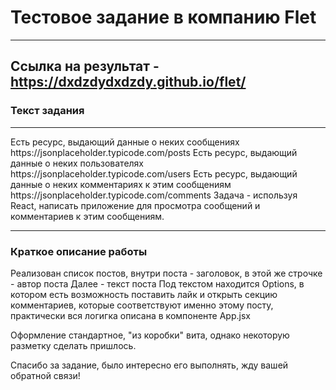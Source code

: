 # Тестовое задание в компанию Flet
<hr>

## Ссылка на результат - https://dxdzdydxdzdy.github.io/flet/

### Текст задания
<hr>
Есть ресурс, выдающий данные о неких сообщениях https://jsonplaceholder.typicode.com/posts
Есть ресурс, выдающий данные о неких пользователях https://jsonplaceholder.typicode.com/users
Есть ресурс, выдающий данные о неких комментариях к этим сообщениям https://jsonplaceholder.typicode.com/comments
Задача - используя React, написать приложение для просмотра сообщений и комментариев к этим сообщениям.
<hr>

### Краткое описание работы
Реализован список постов, внутри поста - заголовок, в этой же строчке - автор поста
Далее - текст поста
Под текстом находится Options, в котором есть возможность поставить лайк и открыть секцию комментариев, которые соответствуют именно этому посту, практически вся логигка описана в компоненте App.jsx

Оформление стандартное, "из коробки" вита, однако некоторую разметку сделать пришлось.

Спасибо за задание, было интересно его выполнять, жду вашей обратной связи!

